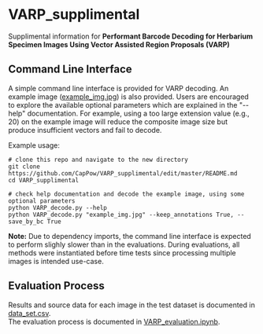# VARP_supplimental
Supplimental information for __Performant Barcode Decoding for Herbarium Specimen Images Using Vector Assisted Region Proposals (VARP)__

## Command Line Interface
A simple command line interface is provided for VARP decoding. An example image ([example_img.jpg](https://github.com/CapPow/VARP_supplimental/blob/master/example_img.jpg)) is also provided. Users are encouraged to explore the available optional parameters which are explained in the "--help" documentation. For example, using a too large extension value (e.g., 20) on the example image will reduce the composite image size but produce insufficient vectors and fail to decode. 


Example usage: 
~~~
# clone this repo and navigate to the new directory
git clone https://github.com/CapPow/VARP_supplimental/edit/master/README.md
cd VARP_supplimental

# check help documentation and decode the example image, using some optional parameters
python VARP_decode.py --help 
python VARP_decode.py "example_img.jpg" --keep_annotations True, --save_by_bc True
~~~
__Note:__ Due to dependency imports, the command line interface is expected to perform slighly slower than in the evaluations. During evaluations, all methods were instantiated before time tests since processing multiple images is intended use-case.

## Evaluation Process
Results and source data for each image in the test dataset is documented in [data_set.csv](https://github.com/CapPow/VARP_supplimental/blob/master/data_set.csv).<br />
The evaluation process is documented in [VARP_evaluation.ipynb](https://github.com/CapPow/VARP_supplimental/blob/master/VARP_evaluation.ipynb).
